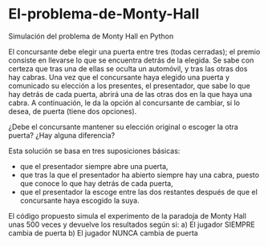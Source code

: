 # El-problema-de-Monty-Hall
Simulación del problema de Monty Hall en Python


El concursante debe elegir una puerta entre tres (todas cerradas); 
el premio consiste en llevarse lo que se encuentra detrás de la elegida. 
Se sabe con certeza que tras una de ellas se oculta un automóvil, y tras las otras dos hay cabras. 
Una vez que el concursante haya elegido una puerta y comunicado su elección a los presentes, el presentador, que sabe lo que hay detrás de cada puerta,
abrirá una de las otras dos en la que haya una cabra. 
A continuación, le da la opción al concursante de cambiar, si lo desea, de puerta (tiene dos opciones). 

¿Debe el concursante mantener su elección original o escoger la otra puerta? 
¿Hay alguna diferencia?

Esta solución se basa en tres suposiciones básicas:

- que el presentador siempre abre una puerta,
- que tras la que el presentador ha abierto siempre hay una cabra, puesto que conoce lo que hay detrás de cada puerta,
- que el presentador la escoge entre las dos restantes después de que el concursante haya escogido la suya.


El código propuesto simula el experimento de la paradoja de Monty Hall unas 500 veces y devuelve los resultados según si:
a) El jugador SIEMPRE cambia de puerta
b) El jugador NUNCA cambia de puerta
